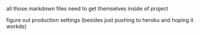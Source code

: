 all those markdown files need to get themselves inside of project

figure out production settings (besides just pushing to heroku and hoping it workds)
